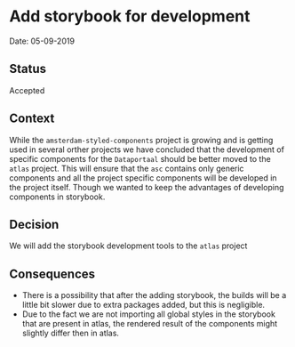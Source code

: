 # Add storybook for development

Date: 05-09-2019

## Status

Accepted

## Context

While the `amsterdam-styled-components` project is growing and is getting used in several orther projects we have concluded that
the development of specific components for the `Dataportaal` should be better moved to the `atlas` project.
This will ensure that the `asc` contains only generic components and all the project specific components will be developed in the project itself.
Though we wanted to keep the advantages of developing components in storybook.

## Decision

We will add the storybook development tools to the `atlas` project

## Consequences

- There is a possibility that after the adding storybook, the builds will be a little bit slower due to extra packages added, but this is negligible.
- Due to the fact we are not importing all global styles in the storybook that are present in atlas, the rendered result of the components might slightly differ then in atlas.
